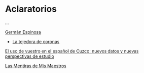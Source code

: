 # Aclaratorios
...


[Germán Espinosa](https://www.wikiwand.com/es/Germ%C3%A1n_Espinosa)
- [La tejedora de coronas](https://www.wikiwand.com/es/La_tejedora_de_coronas)

[El uso de vuestro en el español de Cuzco: nuevos datos y nuevas perspectivas de estudio](http://www.scielo.org.pe/pdf/lexis/v45n1/0254-9239-lexis-45-01-5.pdf)

[Las Mentiras de Mis Maestros](https://temibledani1lga.blogspot.com/2008/09/nexos228199612.html#gsc.tab=0)